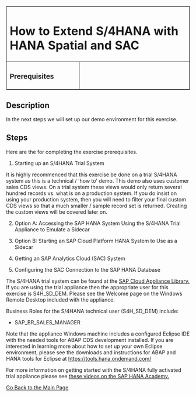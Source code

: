 <table width=100% border=>
<tr><td colspan=2><h1>How to Extend S/4HANA with HANA Spatial and SAC</h1></td></tr>
<tr><td><h3>Prerequisites</h3></td><td width=60%></br>&nbsp;</p></td></tr>
</table>

## Description

In the next steps we will set up our demo environment for this exercise. 

## Steps

Here are the  for completing the exercise prerequisites.

1. Starting up an S/4HANA Trial System

It is highly recommenced that this exercise be done on a trial S/4HANA system as this is a technical / 'how to' demo. This demo also uses customer sales CDS views. On a trial system these views would only return several hundred records vs. what is on a production system. If you do insist on using your production system, then you will need to filter your final custom CDS views so that a much smaller / sample record set is returned. Creating the custom views will be covered later on.

2. Option A: Accessing the SAP HANA System Using the S/4HANA Trial Appliance to Emulate a Sidecar

2. Option B: Starting an SAP Cloud Platform HANA System to Use as a Sidecar

3. Getting an SAP Analytics Cloud (SAC) System

4. Configuring the SAC Connection to the SAP HANA Database


The S/4HANA trial system can be found at the [SAP Cloud Appliance Library.](https://cal.sap.com/console/tenant_5XPSH094G71U#/solutions/614183a7-11c6-4030-9908-81b6eab86d54) If you are using the trial appliance then the appropriate user for this exercise is S4H_SD_DEM. Please see the Welcome page on the Windows Remote Desktop included with the appliance. 

Business Roles for the S/4HANA technical user (S4H_SD_DEM) include:
* SAP_BR_SALES_MANAGER

Note that the appliance Windows machine includes a configured Eclipse IDE with the needed tools for ABAP CDS development installed. If you are interested in learning more about how to set up your own Eclipse environment, please see the downloads and instructions for ABAP and HANA tools for Eclipse at https://tools.hana.ondemand.com/

For more information on getting started with the S/4HANA fully activated trial appliance please see [these videos on the SAP HANA Academy.](https://www.youtube.com/playlist?list=PLkzo92owKnVwCbYmnsFkPQ8hCyzGmXO8_)

[Go Back to the Main Page](../demoHowTo.md)
